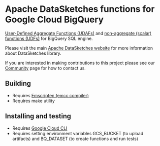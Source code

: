 <!--
    Licensed to the Apache Software Foundation (ASF) under one
    or more contributor license agreements.  See the NOTICE file
    distributed with this work for additional information
    regarding copyright ownership.  The ASF licenses this file
    to you under the Apache License, Version 2.0 (the
    "License"); you may not use this file except in compliance
    with the License.  You may obtain a copy of the License at

      http://www.apache.org/licenses/LICENSE-2.0

    Unless required by applicable law or agreed to in writing,
    software distributed under the License is distributed on an
    "AS IS" BASIS, WITHOUT WARRANTIES OR CONDITIONS OF ANY
    KIND, either express or implied.  See the License for the
    specific language governing permissions and limitations
    under the License.
-->

# Apache DataSketches functions for Google Cloud BigQuery 

[User-Defined Aggregate Functions (UDAFs)](https://cloud.google.com/bigquery/docs/user-defined-aggregates) and
[non-aggregate (scalar) functions (UDFs)](https://cloud.google.com/bigquery/docs/user-defined-functions) for BigQuery SQL engine.

Please visit the main [Apache DataSketches website](https://datasketches.apache.org) for more information about DataSketches library.

If you are interested in making contributions to this project please see our [Community](https://datasketches.apache.org/docs/Community/) page for how to contact us.

## Building

- Requires [Emscripten (emcc compiler)](https://emscripten.org/)
- Requires make utility

## Installing and testing

- Requires [Google Cloud CLI](https://cloud.google.com/sdk/docs/install)
- Requires setting environment variables GCS\_BUCKET (to upload artifacts) and BQ\_DATASET (to create functions and run tests)
